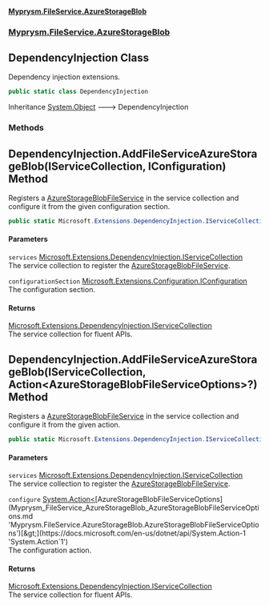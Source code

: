 #### [Myprysm.FileService.AzureStorageBlob](index.md 'index')
### [Myprysm.FileService.AzureStorageBlob](index.md#Myprysm_FileService_AzureStorageBlob 'Myprysm.FileService.AzureStorageBlob')
## DependencyInjection Class
Dependency injection extensions.  
```csharp
public static class DependencyInjection
```

Inheritance [System.Object](https://docs.microsoft.com/en-us/dotnet/api/System.Object 'System.Object') &#129106; DependencyInjection  
### Methods
<a name='Myprysm_FileService_AzureStorageBlob_DependencyInjection_AddFileServiceAzureStorageBlob(Microsoft_Extensions_DependencyInjection_IServiceCollection_Microsoft_Extensions_Configuration_IConfiguration)'></a>
## DependencyInjection.AddFileServiceAzureStorageBlob(IServiceCollection, IConfiguration) Method
Registers a [AzureStorageBlobFileService](Myprysm_FileService_AzureStorageBlob_AzureStorageBlobFileService.md 'Myprysm.FileService.AzureStorageBlob.AzureStorageBlobFileService') in the service collection and configure it from the given configuration section.  
```csharp
public static Microsoft.Extensions.DependencyInjection.IServiceCollection AddFileServiceAzureStorageBlob(this Microsoft.Extensions.DependencyInjection.IServiceCollection services, Microsoft.Extensions.Configuration.IConfiguration configurationSection);
```
#### Parameters
<a name='Myprysm_FileService_AzureStorageBlob_DependencyInjection_AddFileServiceAzureStorageBlob(Microsoft_Extensions_DependencyInjection_IServiceCollection_Microsoft_Extensions_Configuration_IConfiguration)_services'></a>
`services` [Microsoft.Extensions.DependencyInjection.IServiceCollection](https://docs.microsoft.com/en-us/dotnet/api/Microsoft.Extensions.DependencyInjection.IServiceCollection 'Microsoft.Extensions.DependencyInjection.IServiceCollection')  
The service collection to register the [AzureStorageBlobFileService](Myprysm_FileService_AzureStorageBlob_AzureStorageBlobFileService.md 'Myprysm.FileService.AzureStorageBlob.AzureStorageBlobFileService').
  
<a name='Myprysm_FileService_AzureStorageBlob_DependencyInjection_AddFileServiceAzureStorageBlob(Microsoft_Extensions_DependencyInjection_IServiceCollection_Microsoft_Extensions_Configuration_IConfiguration)_configurationSection'></a>
`configurationSection` [Microsoft.Extensions.Configuration.IConfiguration](https://docs.microsoft.com/en-us/dotnet/api/Microsoft.Extensions.Configuration.IConfiguration 'Microsoft.Extensions.Configuration.IConfiguration')  
The configuration section.
  
#### Returns
[Microsoft.Extensions.DependencyInjection.IServiceCollection](https://docs.microsoft.com/en-us/dotnet/api/Microsoft.Extensions.DependencyInjection.IServiceCollection 'Microsoft.Extensions.DependencyInjection.IServiceCollection')  
The service collection for fluent APIs.
  
<a name='Myprysm_FileService_AzureStorageBlob_DependencyInjection_AddFileServiceAzureStorageBlob(Microsoft_Extensions_DependencyInjection_IServiceCollection_System_Action_Myprysm_FileService_AzureStorageBlob_AzureStorageBlobFileServiceOptions__)'></a>
## DependencyInjection.AddFileServiceAzureStorageBlob(IServiceCollection, Action&lt;AzureStorageBlobFileServiceOptions&gt;?) Method
Registers a [AzureStorageBlobFileService](Myprysm_FileService_AzureStorageBlob_AzureStorageBlobFileService.md 'Myprysm.FileService.AzureStorageBlob.AzureStorageBlobFileService') in the service collection and configure it from the given action.  
```csharp
public static Microsoft.Extensions.DependencyInjection.IServiceCollection AddFileServiceAzureStorageBlob(this Microsoft.Extensions.DependencyInjection.IServiceCollection services, System.Action<Myprysm.FileService.AzureStorageBlob.AzureStorageBlobFileServiceOptions>? configure=null);
```
#### Parameters
<a name='Myprysm_FileService_AzureStorageBlob_DependencyInjection_AddFileServiceAzureStorageBlob(Microsoft_Extensions_DependencyInjection_IServiceCollection_System_Action_Myprysm_FileService_AzureStorageBlob_AzureStorageBlobFileServiceOptions__)_services'></a>
`services` [Microsoft.Extensions.DependencyInjection.IServiceCollection](https://docs.microsoft.com/en-us/dotnet/api/Microsoft.Extensions.DependencyInjection.IServiceCollection 'Microsoft.Extensions.DependencyInjection.IServiceCollection')  
The service collection to register the [AzureStorageBlobFileService](Myprysm_FileService_AzureStorageBlob_AzureStorageBlobFileService.md 'Myprysm.FileService.AzureStorageBlob.AzureStorageBlobFileService').
  
<a name='Myprysm_FileService_AzureStorageBlob_DependencyInjection_AddFileServiceAzureStorageBlob(Microsoft_Extensions_DependencyInjection_IServiceCollection_System_Action_Myprysm_FileService_AzureStorageBlob_AzureStorageBlobFileServiceOptions__)_configure'></a>
`configure` [System.Action&lt;](https://docs.microsoft.com/en-us/dotnet/api/System.Action-1 'System.Action`1')[AzureStorageBlobFileServiceOptions](Myprysm_FileService_AzureStorageBlob_AzureStorageBlobFileServiceOptions.md 'Myprysm.FileService.AzureStorageBlob.AzureStorageBlobFileServiceOptions')[&gt;](https://docs.microsoft.com/en-us/dotnet/api/System.Action-1 'System.Action`1')  
The configuration action.
  
#### Returns
[Microsoft.Extensions.DependencyInjection.IServiceCollection](https://docs.microsoft.com/en-us/dotnet/api/Microsoft.Extensions.DependencyInjection.IServiceCollection 'Microsoft.Extensions.DependencyInjection.IServiceCollection')  
The service collection for fluent APIs.
  
